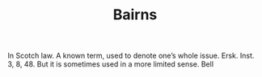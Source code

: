 ---
title: Bairns
permalink: "/definitions/bairns.html"
body: In Scotch law. A known term, used to denote one’s whole issue. Ersk. Inst. 3,
  8, 48. But it is sometimes used in a more limited sense. Bell
published_at: '2018-07-07'
layout: post
---